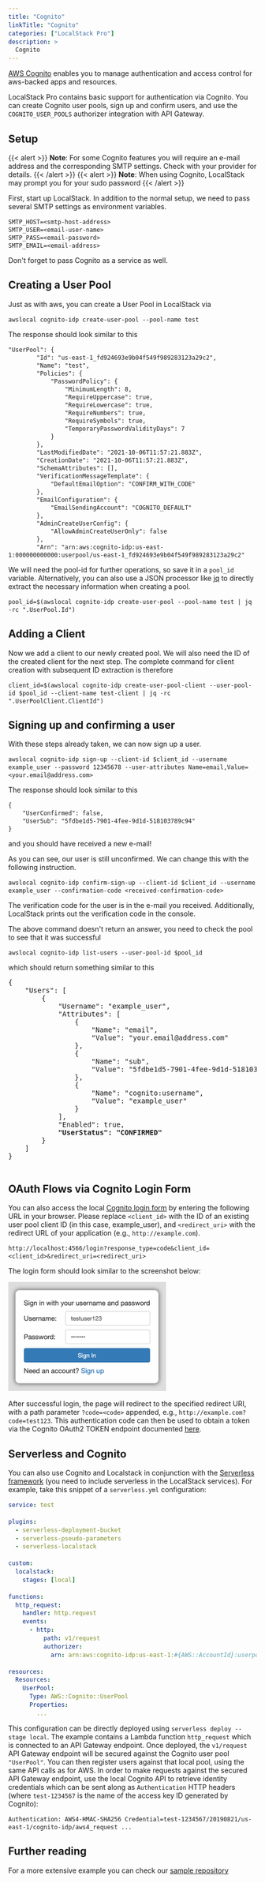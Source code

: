 ```yaml
---
title: "Cognito"
linkTitle: "Cognito"
categories: ["LocalStack Pro"]
description: >
  Cognito
---
```

[AWS Cognito](https://aws.amazon.com/cognito/) enables you to manage authentication and access control for aws-backed apps and resources.

LocalStack Pro contains basic support for authentication via Cognito. You can create Cognito user pools, sign up and confirm users, and use the `COGNITO_USER_POOLS` authorizer integration with API Gateway.
## Setup
{{< alert >}}
**Note**: For some Cognito features you will require an e-mail address and the corresponding SMTP settings. Check with your provider for details.
{{< /alert >}}
{{< alert >}}
**Note**: When using Cognito, LocalStack may prompt you for your sudo password
{{< /alert >}}

First, start up LocalStack. In addition to the normal setup, we need to pass several SMTP settings as environment variables.
```
SMTP_HOST=<smtp-host-address>
SMTP_USER=<email-user-name>
SMTP_PASS=<email-password>
SMTP_EMAIL=<email-address>
```
Don't forget to pass Cognito as a service as well.

## Creating a User Pool

Just as with aws, you can create a User Pool in LocalStack via 
```
awslocal cognito-idp create-user-pool --pool-name test
```
The response should look similar to this

```
"UserPool": {
        "Id": "us-east-1_fd924693e9b04f549f989283123a29c2",
        "Name": "test",
        "Policies": {
            "PasswordPolicy": {
                "MinimumLength": 8,
                "RequireUppercase": true,
                "RequireLowercase": true,
                "RequireNumbers": true,
                "RequireSymbols": true,
                "TemporaryPasswordValidityDays": 7
            }
        },
        "LastModifiedDate": "2021-10-06T11:57:21.883Z",
        "CreationDate": "2021-10-06T11:57:21.883Z",
        "SchemaAttributes": [],
        "VerificationMessageTemplate": {
            "DefaultEmailOption": "CONFIRM_WITH_CODE"
        },
        "EmailConfiguration": {
            "EmailSendingAccount": "COGNITO_DEFAULT"
        },
        "AdminCreateUserConfig": {
            "AllowAdminCreateUserOnly": false
        },
        "Arn": "arn:aws:cognito-idp:us-east-1:000000000000:userpool/us-east-1_fd924693e9b04f549f989283123a29c2"
```
We will need the pool-id for further operations, so save it in a ```pool_id``` variable.
Alternatively, you can also use a JSON processor like [jq](https://stedolan.github.io/jq/) to directly extract the necessary information when creating a pool.
```
pool_id=$(awslocal cognito-idp create-user-pool --pool-name test | jq -rc ".UserPool.Id")
```
## Adding a Client

Now we add a client to our newly created pool. We will also need the ID of the created client for the next step. The complete command for client creation with subsequent ID extraction is therefore

```
client_id=$(awslocal cognito-idp create-user-pool-client --user-pool-id $pool_id --client-name test-client | jq -rc ".UserPoolClient.ClientId")
```

## Signing up and confirming a user

With these steps already taken, we can now sign up a user.
```
awslocal cognito-idp sign-up --client-id $client_id --username example_user --password 12345678 --user-attributes Name=email,Value=<your.email@address.com>
```
The response should look similar to this
```
{
    "UserConfirmed": false,
    "UserSub": "5fdbe1d5-7901-4fee-9d1d-518103789c94"
}
```
and you should have received a new e-mail!

As you can see, our user is still unconfirmed. We can change this with the following instruction.

```
awslocal cognito-idp confirm-sign-up --client-id $client_id --username example_user --confirmation-code <received-confirmation-code>
```
The verification code for the user is in the e-mail you received. Additionally, LocalStack prints out the verification code in the console.

The above command doesn't return an answer, you need to check the pool to see that it was successful
```
awslocal cognito-idp list-users --user-pool-id $pool_id 
```
which should return something similar to this
<pre>
{
    "Users": [
        {
            "Username": "example_user",
            "Attributes": [
                {
                    "Name": "email",
                    "Value": "your.email@address.com"
                },
                {
                    "Name": "sub",
                    "Value": "5fdbe1d5-7901-4fee-9d1d-518103789c94"
                },
                {
                    "Name": "cognito:username",
                    "Value": "example_user"
                }
            ],
            "Enabled": true,
            <b>"UserStatus": "CONFIRMED"</b>
        }
    ]
}

</pre>

## OAuth Flows via Cognito Login Form

You can also access the local [Cognito login form](https://docs.aws.amazon.com/cognito/latest/developerguide/login-endpoint.html) by entering the following URL in your browser. Please replace `<client_id>` with the ID of an existing user pool client ID (in this case, example_user), and `<redirect_uri>` with the redirect URL of your application (e.g., `http://example.com`).
```
http://localhost:4566/login?response_type=code&client_id=<client_id>&redirect_uri=<redirect_uri>
```

The login form should look similar to the screenshot below:

<img src="cognitoLogin.png" width="320"/>

After successful login, the page will redirect to the specified redirect URI, with a path parameter `?code=<code>` appended, e.g., `http://example.com?code=test123`. This authentication code can then be used to obtain a token via the Cognito OAuth2 TOKEN endpoint documented [here](https://docs.aws.amazon.com/cognito/latest/developerguide/token-endpoint.html).


## Serverless and Cognito
You can also use Cognito and Localstack in conjunction with the [Serverless framework](https://www.serverless.com/) (you need to include serverless in the LocalStack services).
For example, take this snippet of a `serverless.yml` configuration:
```yaml
service: test

plugins:
  - serverless-deployment-bucket
  - serverless-pseudo-parameters
  - serverless-localstack

custom:
  localstack:
    stages: [local]

functions:
  http_request:
    handler: http.request
    events:
      - http:
          path: v1/request
          authorizer:
            arn: arn:aws:cognito-idp:us-east-1:#{AWS::AccountId}:userpool/UserPool

resources:
  Resources:
    UserPool:
      Type: AWS::Cognito::UserPool
      Properties:
        ...
```
This configuration can be directly deployed using `serverless deploy --stage local`. The example contains a Lambda function `http_request` which is connected to an API Gateway endpoint. Once deployed, the `v1/request` API Gateway endpoint will be secured against the Cognito user pool `"UserPool"`. You can then register users against that local pool, using the same API calls as for AWS. In order to make requests against the secured API Gateway endpoint, use the local Cognito API to retrieve identity credentials which can be sent along as `Authentication` HTTP headers (where `test-1234567` is the name of the access key ID generated by Cognito):

```
Authentication: AWS4-HMAC-SHA256 Credential=test-1234567/20190821/us-east-1/cognito-idp/aws4_request ...
```

## Further reading
For a more extensive example you can check our [sample repository](https://github.com/localstack/localstack-pro-samples/tree/master/cognito-jwt)